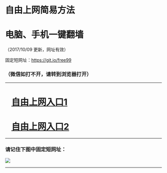 ﻿# 自由上网简易方法

# 电脑、手机一键翻墙

（2017/10/09 更新，网址有效）

固定短网址：https://git.io/free99

### （微信如打不开，请转到浏览器打开）


***





# &nbsp;&nbsp; <a href="http://ft2686227331.fwq-tz-1001.info/fwqtz01.html?t=100900117859 " target="_blank">自由上网入口1</a>
# &nbsp;&nbsp; <a href="http://ft1650925919.fwq-tz-1002.info/fwqtz02.html?t=10090015476 " target="_blank">自由上网入口2</a>
***

### 请记住下图中固定短网址：

<img src="https://s3-us-west-2.amazonaws.com/fwq-1001/yjfq-20170905okok.png" /> 


***

